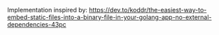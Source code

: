 Implementation inspired by:
https://dev.to/koddr/the-easiest-way-to-embed-static-files-into-a-binary-file-in-your-golang-app-no-external-dependencies-43pc
